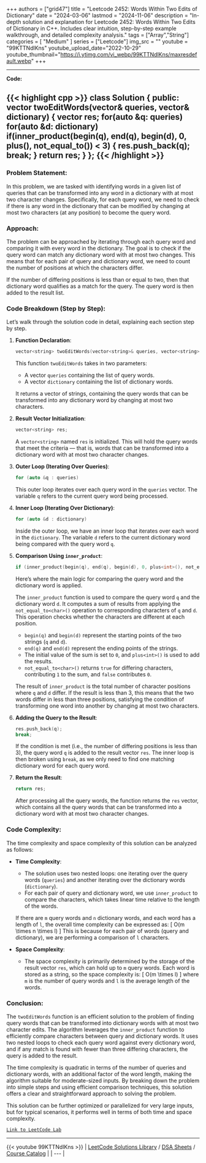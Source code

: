 
+++
authors = ["grid47"]
title = "Leetcode 2452: Words Within Two Edits of Dictionary"
date = "2024-03-06"
lastmod = "2024-11-06"
description = "In-depth solution and explanation for Leetcode 2452: Words Within Two Edits of Dictionary in C++. Includes clear intuition, step-by-step example walkthrough, and detailed complexity analysis."
tags = ["Array","String"]
categories = [
    "Medium"
]
series = ["Leetcode"]
img_src = ""
youtube = "99KTTNdlKns"
youtube_upload_date="2022-10-29"
youtube_thumbnail="https://i.ytimg.com/vi_webp/99KTTNdlKns/maxresdefault.webp"
+++



---
**Code:**

{{< highlight cpp >}}
class Solution {
public:
    vector<string> twoEditWords(vector<string>& queries, vector<string>& dictionary) {
        vector<string> res;
        for(auto &q: queries)
        for(auto &d: dictionary)
        if(inner_product(begin(q), end(q), begin(d), 0, plus<int>(), not_equal_to<char>()) < 3) {
            res.push_back(q);
            break;
        }
        return res;
    }
};
{{< /highlight >}}
---

### Problem Statement:
In this problem, we are tasked with identifying words in a given list of queries that can be transformed into any word in a dictionary with at most two character changes. Specifically, for each query word, we need to check if there is any word in the dictionary that can be modified by changing at most two characters (at any position) to become the query word.

### Approach:
The problem can be approached by iterating through each query word and comparing it with every word in the dictionary. The goal is to check if the query word can match any dictionary word with at most two changes. This means that for each pair of query and dictionary word, we need to count the number of positions at which the characters differ.

If the number of differing positions is less than or equal to two, then that dictionary word qualifies as a match for the query. The query word is then added to the result list.

### Code Breakdown (Step by Step):
Let’s walk through the solution code in detail, explaining each section step by step.

1. **Function Declaration**:
   ```cpp
   vector<string> twoEditWords(vector<string>& queries, vector<string>& dictionary)
   ```
   This function `twoEditWords` takes in two parameters: 
   - A vector `queries` containing the list of query words.
   - A vector `dictionary` containing the list of dictionary words.
   
   It returns a vector of strings, containing the query words that can be transformed into any dictionary word by changing at most two characters.

2. **Result Vector Initialization**:
   ```cpp
   vector<string> res;
   ```
   A `vector<string>` named `res` is initialized. This will hold the query words that meet the criteria — that is, words that can be transformed into a dictionary word with at most two character changes.

3. **Outer Loop (Iterating Over Queries)**:
   ```cpp
   for (auto &q : queries)
   ```
   This outer loop iterates over each query word in the `queries` vector. The variable `q` refers to the current query word being processed.

4. **Inner Loop (Iterating Over Dictionary)**:
   ```cpp
   for (auto &d : dictionary)
   ```
   Inside the outer loop, we have an inner loop that iterates over each word in the `dictionary`. The variable `d` refers to the current dictionary word being compared with the query word `q`.

5. **Comparison Using `inner_product`**:
   ```cpp
   if (inner_product(begin(q), end(q), begin(d), 0, plus<int>(), not_equal_to<char>()) < 3)
   ```
   Here’s where the main logic for comparing the query word and the dictionary word is applied. 
   
   The `inner_product` function is used to compare the query word `q` and the dictionary word `d`. It computes a sum of results from applying the `not_equal_to<char>()` operation to corresponding characters of `q` and `d`. This operation checks whether the characters are different at each position.

   - `begin(q)` and `begin(d)` represent the starting points of the two strings (`q` and `d`).
   - `end(q)` and `end(d)` represent the ending points of the strings.
   - The initial value of the sum is set to `0`, and `plus<int>()` is used to add the results.
   - `not_equal_to<char>()` returns `true` for differing characters, contributing `1` to the sum, and `false` contributes `0`.

   The result of `inner_product` is the total number of character positions where `q` and `d` differ. If the result is less than 3, this means that the two words differ in less than three positions, satisfying the condition of transforming one word into another by changing at most two characters.

6. **Adding the Query to the Result**:
   ```cpp
   res.push_back(q);
   break;
   ```
   If the condition is met (i.e., the number of differing positions is less than 3), the query word `q` is added to the result vector `res`. The inner loop is then broken using `break`, as we only need to find one matching dictionary word for each query word.

7. **Return the Result**:
   ```cpp
   return res;
   ```
   After processing all the query words, the function returns the `res` vector, which contains all the query words that can be transformed into a dictionary word with at most two character changes.

### Code Complexity:
The time complexity and space complexity of this solution can be analyzed as follows:

- **Time Complexity**:
  - The solution uses two nested loops: one iterating over the query words (`queries`) and another iterating over the dictionary words (`dictionary`).
  - For each pair of query and dictionary word, we use `inner_product` to compare the characters, which takes linear time relative to the length of the words.
  
  If there are `m` query words and `n` dictionary words, and each word has a length of `l`, the overall time complexity can be expressed as:
  \[
  O(m \times n \times l)
  \]
  This is because for each pair of words (query and dictionary), we are performing a comparison of `l` characters.

- **Space Complexity**:
  - The space complexity is primarily determined by the storage of the result vector `res`, which can hold up to `m` query words. Each word is stored as a string, so the space complexity is:
  \[
  O(m \times l)
  \]
  where `m` is the number of query words and `l` is the average length of the words.

### Conclusion:
The `twoEditWords` function is an efficient solution to the problem of finding query words that can be transformed into dictionary words with at most two character edits. The algorithm leverages the `inner_product` function to efficiently compare characters between query and dictionary words. It uses two nested loops to check each query word against every dictionary word, and if any match is found with fewer than three differing characters, the query is added to the result.

The time complexity is quadratic in terms of the number of queries and dictionary words, with an additional factor of the word length, making the algorithm suitable for moderate-sized inputs. By breaking down the problem into simple steps and using efficient comparison techniques, this solution offers a clear and straightforward approach to solving the problem.

This solution can be further optimized or parallelized for very large inputs, but for typical scenarios, it performs well in terms of both time and space complexity.

[`Link to LeetCode Lab`](https://leetcode.com/problems/words-within-two-edits-of-dictionary/description/)

---
{{< youtube 99KTTNdlKns >}}
| [LeetCode Solutions Library](https://grid47.xyz/leetcode/) / [DSA Sheets](https://grid47.xyz/sheets/) / [Course Catalog](https://grid47.xyz/courses/) |
| --- |
